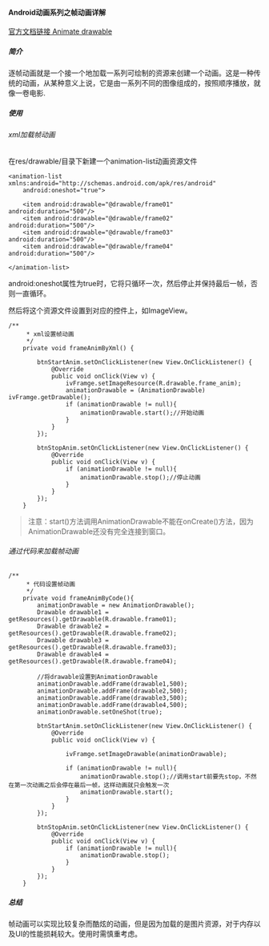 #### Android动画系列之帧动画详解

[官方文档链接 Animate drawable](https://developer.android.com/guide/topics/graphics/drawable-animation)

##### 简介
逐帧动画就是一个接一个地加载一系列可绘制的资源来创建一个动画。这是一种传统的动画，从某种意义上说，它是由一系列不同的图像组成的，按照顺序播放，就像一卷电影.

##### 使用

###### xml加载帧动画
在res/drawable/目录下新建一个animation-list动画资源文件

```
<animation-list xmlns:android="http://schemas.android.com/apk/res/android"
    android:oneshot="true">

    <item android:drawable="@drawable/frame01" android:duration="500"/>
    <item android:drawable="@drawable/frame02" android:duration="500"/>
    <item android:drawable="@drawable/frame03" android:duration="500"/>
    <item android:drawable="@drawable/frame04" android:duration="500"/>

</animation-list>
```

android:oneshot属性为true时，它将只循环一次，然后停止并保持最后一帧，否则一直循环。

然后将这个资源文件设置到对应的控件上，如ImageView。

```
/**
     * xml设置帧动画
     */
    private void frameAnimByXml() {

        btnStartAnim.setOnClickListener(new View.OnClickListener() {
            @Override
            public void onClick(View v) {
                ivFramge.setImageResource(R.drawable.frame_anim);
                animationDrawable = (AnimationDrawable) ivFramge.getDrawable();
                if (animationDrawable != null){
                    animationDrawable.start();//开始动画
                }
            }
        });

        btnStopAnim.setOnClickListener(new View.OnClickListener() {
            @Override
            public void onClick(View v) {
                if (animationDrawable != null){
                    animationDrawable.stop();//停止动画
                }
            }
        });
    }
```

> 注意：start()方法调用AnimationDrawable不能在onCreate()方法，因为AnimationDrawable还没有完全连接到窗口。

###### 通过代码来加载帧动画

```
/**
     * 代码设置帧动画
     */
    private void frameAnimByCode(){
        animationDrawable = new AnimationDrawable();
        Drawable drawable1 = getResources().getDrawable(R.drawable.frame01);
        Drawable drawable2 = getResources().getDrawable(R.drawable.frame02);
        Drawable drawable3 = getResources().getDrawable(R.drawable.frame03);
        Drawable drawable4 = getResources().getDrawable(R.drawable.frame04);

        //将drawable设置到AnimationDrawable
        animationDrawable.addFrame(drawable1,500);
        animationDrawable.addFrame(drawable2,500);
        animationDrawable.addFrame(drawable3,500);
        animationDrawable.addFrame(drawable4,500);
        animationDrawable.setOneShot(true);

        btnStartAnim.setOnClickListener(new View.OnClickListener() {
            @Override
            public void onClick(View v) {

                ivFramge.setImageDrawable(animationDrawable);

                if (animationDrawable != null){
                    animationDrawable.stop();//调用start前要先stop，不然在第一次动画之后会停在最后一帧，这样动画就只会触发一次
                    animationDrawable.start();
                }
            }
        });

        btnStopAnim.setOnClickListener(new View.OnClickListener() {
            @Override
            public void onClick(View v) {
                if (animationDrawable != null){
                    animationDrawable.stop();
                }
            }
        });
    }
```

##### 总结

帧动画可以实现比较复杂而酷炫的动画，但是因为加载的是图片资源，对于内存以及UI的性能损耗较大。使用时需慎重考虑。